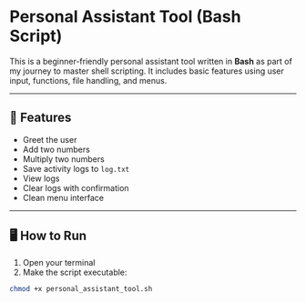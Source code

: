 #  Personal Assistant Tool (Bash Script)

This is a beginner-friendly personal assistant tool written in **Bash** as part of my journey to master shell scripting. 
It includes basic features using user input, functions, file handling, and menus.

---

## 🔧 Features

- Greet the user
- Add two numbers
- Multiply two numbers
- Save activity logs to `log.txt`
- View logs
- Clear logs with confirmation
- Clean menu interface

---

## 🖥️ How to Run

1. Open your terminal
2. Make the script executable:

```bash
chmod +x personal_assistant_tool.sh

